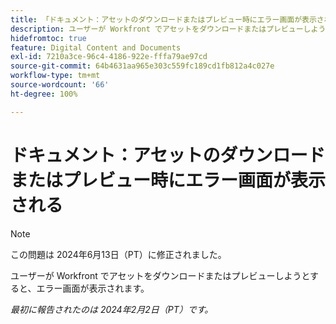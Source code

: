 ```yaml
---
title: 「ドキュメント：アセットのダウンロードまたはプレビュー時にエラー画面が表示される」
description: ユーザーが Workfront でアセットをダウンロードまたはプレビューしようとすると、エラー画面が表示されます。
hidefromtoc: true
feature: Digital Content and Documents
exl-id: 7210a3ce-96c4-4186-922e-fffa79ae97cd
source-git-commit: 64b4631aa965e303c559fc189cd1fb812a4c027e
workflow-type: tm+mt
source-wordcount: '66'
ht-degree: 100%

---
```


# ドキュメント：アセットのダウンロードまたはプレビュー時にエラー画面が表示される

>[!NOTE]
>
>この問題は 2024年6月13日（PT）に修正されました。

ユーザーが Workfront でアセットをダウンロードまたはプレビューしようとすると、エラー画面が表示されます。

_最初に報告されたのは 2024年2月2日（PT）です。_
